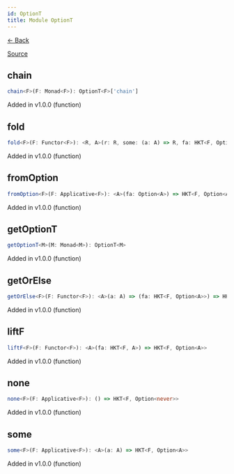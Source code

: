 ```yaml
---
id: OptionT
title: Module OptionT
---
```


[← Back](.)

[Source](https://github.com/gcanti/fp-ts/blob/master/src/OptionT.ts)

## chain

```ts
chain<F>(F: Monad<F>): OptionT<F>['chain']
```

Added in v1.0.0 (function)

## fold

```ts
fold<F>(F: Functor<F>): <R, A>(r: R, some: (a: A) => R, fa: HKT<F, Option<A>>) => HKT<F, R>
```

Added in v1.0.0 (function)

## fromOption

```ts
fromOption<F>(F: Applicative<F>): <A>(fa: Option<A>) => HKT<F, Option<A>>
```

Added in v1.0.0 (function)

## getOptionT

```ts
getOptionT<M>(M: Monad<M>): OptionT<M>
```

Added in v1.0.0 (function)

## getOrElse

```ts
getOrElse<F>(F: Functor<F>): <A>(a: A) => (fa: HKT<F, Option<A>>) => HKT<F, A>
```

Added in v1.0.0 (function)

## liftF

```ts
liftF<F>(F: Functor<F>): <A>(fa: HKT<F, A>) => HKT<F, Option<A>>
```

Added in v1.0.0 (function)

## none

```ts
none<F>(F: Applicative<F>): () => HKT<F, Option<never>>
```

Added in v1.0.0 (function)

## some

```ts
some<F>(F: Applicative<F>): <A>(a: A) => HKT<F, Option<A>>
```

Added in v1.0.0 (function)
